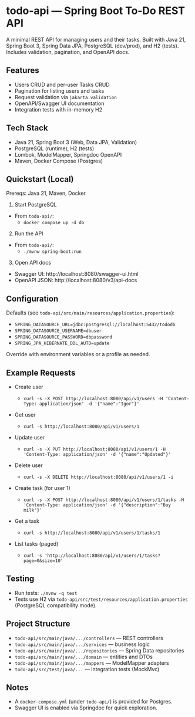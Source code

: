 # todo-api — Spring Boot To‑Do REST API

A minimal REST API for managing users and their tasks. Built with Java 21, Spring Boot 3, Spring Data JPA, PostgreSQL (dev/prod), and H2 (tests). Includes validation, pagination, and OpenAPI docs.

## Features
- Users CRUD and per-user Tasks CRUD
- Pagination for listing users and tasks
- Request validation via `jakarta.validation`
- OpenAPI/Swagger UI documentation
- Integration tests with in-memory H2

## Tech Stack
- Java 21, Spring Boot 3 (Web, Data JPA, Validation)
- PostgreSQL (runtime), H2 (tests)
- Lombok, ModelMapper, Springdoc OpenAPI
- Maven, Docker Compose (Postgres)

## Quickstart (Local)
Prereqs: Java 21, Maven, Docker

1) Start PostgreSQL
- From `todo-api/`:
  - `docker compose up -d db`

2) Run the API
- From `todo-api/`:
  - `./mvnw spring-boot:run`

3) Open API docs
- Swagger UI: http://localhost:8080/swagger-ui.html
- OpenAPI JSON: http://localhost:8080/v3/api-docs

## Configuration
Defaults (see `todo-api/src/main/resources/application.properties`):
- `SPRING_DATASOURCE_URL=jdbc:postgresql://localhost:5432/tododb`
- `SPRING_DATASOURCE_USERNAME=dbuser`
- `SPRING_DATASOURCE_PASSWORD=dbpassword`
- `SPRING_JPA_HIBERNATE_DDL_AUTO=update`

Override with environment variables or a profile as needed.

## Example Requests
- Create user
  - `curl -s -X POST http://localhost:8080/api/v1/users -H 'Content-Type: application/json' -d '{"name":"Igor"}'`
- Get user
  - `curl -s http://localhost:8080/api/v1/users/1`
- Update user
  - `curl -s -X PUT http://localhost:8080/api/v1/users/1 -H 'Content-Type: application/json' -d '{"name":"Updated"}'`
- Delete user
  - `curl -s -X DELETE http://localhost:8080/api/v1/users/1 -i`

- Create task (for user 1)
  - `curl -s -X POST http://localhost:8080/api/v1/users/1/tasks -H 'Content-Type: application/json' -d '{"description":"Buy milk"}'`
- Get a task
  - `curl -s http://localhost:8080/api/v1/users/1/tasks/1`
- List tasks (paged)
  - `curl -s 'http://localhost:8080/api/v1/users/1/tasks?page=0&size=10'`

## Testing
- Run tests: `./mvnw -q test`
- Tests use H2 via `todo-api/src/test/resources/application.properties` (PostgreSQL compatibility mode).

## Project Structure
- `todo-api/src/main/java/.../controllers` — REST controllers
- `todo-api/src/main/java/.../services` — business logic
- `todo-api/src/main/java/.../repositories` — Spring Data repositories
- `todo-api/src/main/java/.../domain` — entities and DTOs
- `todo-api/src/main/java/.../mappers` — ModelMapper adapters
- `todo-api/src/test/java/...` — integration tests (MockMvc)

## Notes
- A `docker-compose.yml` (under `todo-api/`) is provided for Postgres.
- Swagger UI is enabled via Springdoc for quick exploration.
